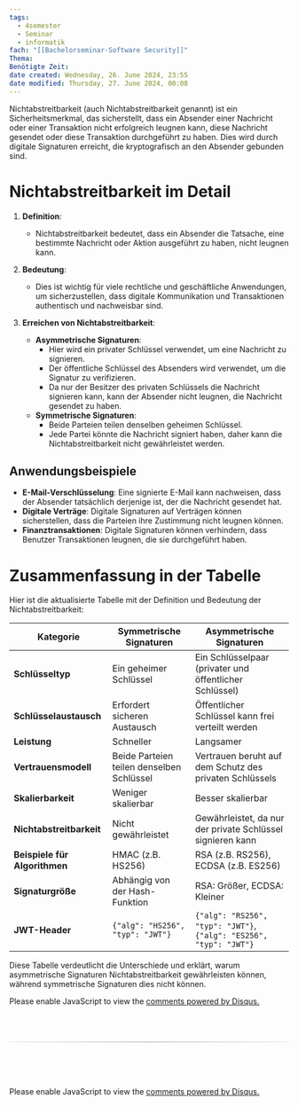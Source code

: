 ```yaml
---
tags:
  - 4semester
  - Seminar
  - informatik
fach: "[[Bachelorseminar-Software Security]]"
Thema:
Benötigte Zeit:
date created: Wednesday, 26. June 2024, 23:55
date modified: Thursday, 27. June 2024, 00:08
---
```


Nichtabstreitbarkeit (auch Nichtabstreitbarkeit genannt) ist ein Sicherheitsmerkmal, das sicherstellt, dass ein Absender einer Nachricht oder einer Transaktion nicht erfolgreich leugnen kann, diese Nachricht gesendet oder diese Transaktion durchgeführt zu haben. Dies wird durch digitale Signaturen erreicht, die kryptografisch an den Absender gebunden sind.

# Nichtabstreitbarkeit im Detail

1. **Definition**:

   - Nichtabstreitbarkeit bedeutet, dass ein Absender die Tatsache, eine bestimmte Nachricht oder Aktion ausgeführt zu haben, nicht leugnen kann.

2. **Bedeutung**:

   - Dies ist wichtig für viele rechtliche und geschäftliche Anwendungen, um sicherzustellen, dass digitale Kommunikation und Transaktionen authentisch und nachweisbar sind.

3. **Erreichen von Nichtabstreitbarkeit**:
   - **Asymmetrische Signaturen**:
     - Hier wird ein privater Schlüssel verwendet, um eine Nachricht zu signieren.
     - Der öffentliche Schlüssel des Absenders wird verwendet, um die Signatur zu verifizieren.
     - Da nur der Besitzer des privaten Schlüssels die Nachricht signieren kann, kann der Absender nicht leugnen, die Nachricht gesendet zu haben.
   - **Symmetrische Signaturen**:
     - Beide Parteien teilen denselben geheimen Schlüssel.
     - Jede Partei könnte die Nachricht signiert haben, daher kann die Nichtabstreitbarkeit nicht gewährleistet werden.

## Anwendungsbeispiele

- **E-Mail-Verschlüsselung**: Eine signierte E-Mail kann nachweisen, dass der Absender tatsächlich derjenige ist, der die Nachricht gesendet hat.
- **Digitale Verträge**: Digitale Signaturen auf Verträgen können sicherstellen, dass die Parteien ihre Zustimmung nicht leugnen können.
- **Finanztransaktionen**: Digitale Signaturen können verhindern, dass Benutzer Transaktionen leugnen, die sie durchgeführt haben.

# Zusammenfassung in der Tabelle

Hier ist die aktualisierte Tabelle mit der Definition und Bedeutung der Nichtabstreitbarkeit:

| Kategorie                     | Symmetrische Signaturen                   | Asymmetrische Signaturen                                           |
| ----------------------------- | ----------------------------------------- | ------------------------------------------------------------------ |
| **Schlüsseltyp**              | Ein geheimer Schlüssel                    | Ein Schlüsselpaar (privater und öffentlicher Schlüssel)            |
| **Schlüsselaustausch**        | Erfordert sicheren Austausch              | Öffentlicher Schlüssel kann frei verteilt werden                   |
| **Leistung**                  | Schneller                                 | Langsamer                                                          |
| **Vertrauensmodell**          | Beide Parteien teilen denselben Schlüssel | Vertrauen beruht auf dem Schutz des privaten Schlüssels            |
| **Skalierbarkeit**            | Weniger skalierbar                        | Besser skalierbar                                                  |
| **Nichtabstreitbarkeit**      | Nicht gewährleistet                       | Gewährleistet, da nur der private Schlüssel signieren kann         |
| **Beispiele für Algorithmen** | HMAC (z.B. HS256)                         | RSA (z.B. RS256), ECDSA (z.B. ES256)                               |
| **Signaturgröße**             | Abhängig von der Hash-Funktion            | RSA: Größer, ECDSA: Kleiner                                        |
| **JWT-Header**                | `{"alg": "HS256", "typ": "JWT"}`          | `{"alg": "RS256", "typ": "JWT"}`, `{"alg": "ES256", "typ": "JWT"}` |

Diese Tabelle verdeutlicht die Unterschiede und erklärt, warum asymmetrische Signaturen Nichtabstreitbarkeit gewährleisten können, während symmetrische Signaturen dies nicht können.

<!-- DISQUS SCRIPT COMMENT START -->

<!-- DISQUS RECOMMENDATION START -->

<div id="disqus_recommendations"></div>

<script> 
(function() { // REQUIRED CONFIGURATION VARIABLE: EDIT THE SHORTNAME BELOW
var d = document, s = d.createElement('script'); // IMPORTANT: Replace EXAMPLE with your forum shortname!
s.src = 'https://myuninotes.disqus.com/recommendations.js'; s.setAttribute('data-timestamp', +new Date());
(d.head || d.body).appendChild(s);
})();
</script>
<noscript>
Please enable JavaScript to view the 
<a href="https://disqus.com/?ref_noscript" rel="nofollow">
comments powered by Disqus.
</a>
</noscript>

<!-- DISQUS RECOMMENDATION END -->

<hr style="border: none; height: 2px; background: linear-gradient(to right, #f0f0f0, #ccc, #f0f0f0); margin-top: 4rem; margin-bottom: 5rem;">
<div id="disqus_thread"></div>
<script>
    /**
    *  RECOMMENDED CONFIGURATION VARIABLES: EDIT AND UNCOMMENT THE SECTION BELOW TO INSERT DYNAMIC VALUES FROM YOUR PLATFORM OR CMS.
    *  LEARN WHY DEFINING THESE VARIABLES IS IMPORTANT: https://disqus.com/admin/universalcode/#configuration-variables    */
    /*
    var disqus_config = function () {
    this.page.url = PAGE_URL;  // Replace PAGE_URL with your page's canonical URL variable
    this.page.identifier = PAGE_IDENTIFIER; // Replace PAGE_IDENTIFIER with your page's unique identifier variable
    };
    */
    (function() { // DON'T EDIT BELOW THIS LINE
    var d = document, s = d.createElement('script');
    s.src = 'https://myuninotes.disqus.com/embed.js';
    s.setAttribute('data-timestamp', +new Date());
    (d.head || d.body).appendChild(s);
    })();
</script>
<noscript>Please enable JavaScript to view the <a href="https://disqus.com/?ref_noscript">comments powered by Disqus.</a></noscript>

<!-- DISQUS SCRIPT COMMENT END -->
